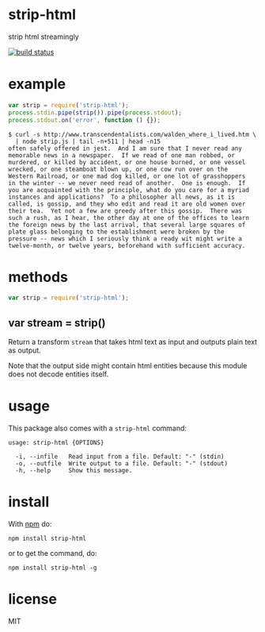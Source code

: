 # strip-html

strip html streamingly

[![build status](https://secure.travis-ci.org/substack/strip-html.png)](http://travis-ci.org/substack/strip-html)

# example

``` js
var strip = require('strip-html');
process.stdin.pipe(strip()).pipe(process.stdout);
process.stdout.on('error', function () {});
```

```
$ curl -s http://www.transcendentalists.com/walden_where_i_lived.htm \
  | node strip.js | tail -n+511 | head -n15
often safely offered in jest.  And I am sure that I never read any
memorable news in a newspaper.  If we read of one man robbed, or
murdered, or killed by accident, or one house burned, or one vessel
wrecked, or one steamboat blown up, or one cow run over on the
Western Railroad, or one mad dog killed, or one lot of grasshoppers
in the winter -- we never need read of another.  One is enough.  If
you are acquainted with the principle, what do you care for a myriad
instances and applications?  To a philosopher all news, as it is
called, is gossip, and they who edit and read it are old women over
their tea.  Yet not a few are greedy after this gossip.  There was
such a rush, as I hear, the other day at one of the offices to learn
the foreign news by the last arrival, that several large squares of
plate glass belonging to the establishment were broken by the
pressure -- news which I seriously think a ready wit might write a
twelve-month, or twelve years, beforehand with sufficient accuracy.
```

# methods

``` js
var strip = require('strip-html');
```

## var stream = strip()

Return a transform `stream` that takes html text as input and outputs plain text
as output.

Note that the output side might contain html entities because this module does
not decode entities itself.

# usage

This package also comes with a `strip-html` command:

```
usage: strip-html {OPTIONS}

  -i, --infile   Read input from a file. Default: "-" (stdin)
  -o, --outfile  Write output to a file. Default: "-" (stdout)
  -h, --help     Show this message.

```

# install

With [npm](https://npmjs.org) do:

```
npm install strip-html
```

or to get the command, do:

```
npm install strip-html -g
```

# license

MIT
